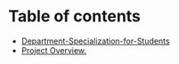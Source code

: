 # Table of contents

* [Department-Specialization-for-Students](README.md)
* [Project Overview.](project-overview..md)
